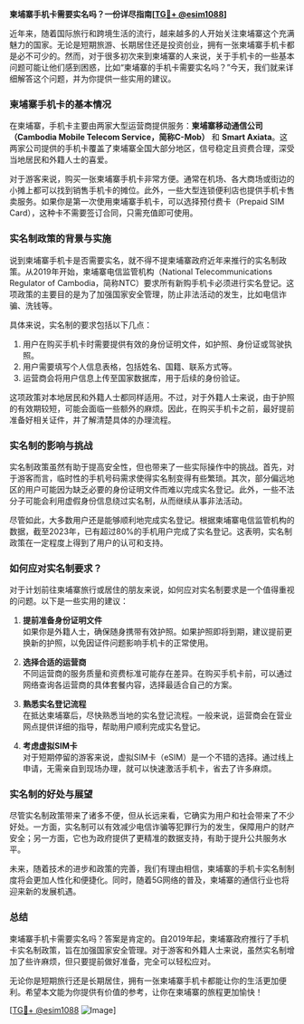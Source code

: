 **柬埔寨手机卡需要实名吗？一份详尽指南[[TG💪+ @esim1088](https://t.me/s/esim1088)]**

近年来，随着国际旅行和跨境生活的流行，越来越多的人开始关注柬埔寨这个充满魅力的国家。无论是短期旅游、长期居住还是投资创业，拥有一张柬埔寨手机卡都是必不可少的。然而，对于很多初次来到柬埔寨的人来说，关于手机卡的一些基本问题可能让他们感到困惑，比如“柬埔寨的手机卡需要实名吗？”今天，我们就来详细解答这个问题，并为你提供一些实用的建议。

### 柬埔寨手机卡的基本情况

在柬埔寨，手机卡主要由两家大型运营商提供服务：**柬埔寨移动通信公司（Cambodia Mobile Telecom Service，简称C-Mob）** 和 **Smart Axiata**。这两家公司提供的手机卡覆盖了柬埔寨全国大部分地区，信号稳定且资费合理，深受当地居民和外籍人士的喜爱。

对于游客来说，购买一张柬埔寨手机卡非常方便。通常在机场、各大商场或街边的小摊上都可以找到销售手机卡的摊位。此外，一些大型连锁便利店也提供手机卡售卖服务。如果你是第一次使用柬埔寨手机卡，可以选择预付费卡（Prepaid SIM Card），这种卡不需要签订合同，只需充值即可使用。

### 实名制政策的背景与实施

说到柬埔寨手机卡是否需要实名，就不得不提柬埔寨政府近年来推行的实名制政策。从2019年开始，柬埔寨电信监管机构（National Telecommunications Regulator of Cambodia，简称NTC）要求所有新购手机卡必须进行实名登记。这项政策的主要目的是为了加强国家安全管理，防止非法活动的发生，比如电信诈骗、洗钱等。

具体来说，实名制的要求包括以下几点：
1. 用户在购买手机卡时需要提供有效的身份证明文件，如护照、身份证或驾驶执照。
2. 用户需要填写个人信息表格，包括姓名、国籍、联系方式等。
3. 运营商会将用户信息上传至国家数据库，用于后续的身份验证。

这项政策对本地居民和外籍人士都同样适用。不过，对于外籍人士来说，由于护照的有效期较短，可能会面临一些额外的麻烦。因此，在购买手机卡之前，最好提前准备好相关证件，并了解清楚具体的办理流程。

### 实名制的影响与挑战

实名制政策虽然有助于提高安全性，但也带来了一些实际操作中的挑战。首先，对于游客而言，临时性的手机号码需求使得实名制变得有些繁琐。其次，部分偏远地区的用户可能因为缺乏必要的身份证明文件而难以完成实名登记。此外，一些不法分子可能会利用虚假身份信息绕过实名制，从而继续从事非法活动。

尽管如此，大多数用户还是能够顺利地完成实名登记。根据柬埔寨电信监管机构的数据，截至2023年，已有超过80%的手机用户完成了实名登记。这表明，实名制政策在一定程度上得到了用户的认可和支持。

### 如何应对实名制要求？

对于计划前往柬埔寨旅行或居住的朋友来说，如何应对实名制要求是一个值得重视的问题。以下是一些实用的建议：

1. **提前准备身份证明文件**  
   如果你是外籍人士，确保随身携带有效护照。如果护照即将到期，建议提前更换新的护照，以免因证件问题影响手机卡的正常使用。

2. **选择合适的运营商**  
   不同运营商的服务质量和资费标准可能存在差异。在购买手机卡前，可以通过网络查询各运营商的具体套餐内容，选择最适合自己的方案。

3. **熟悉实名登记流程**  
   在抵达柬埔寨后，尽快熟悉当地的实名登记流程。一般来说，运营商会在营业网点提供详细的指导，帮助用户顺利完成实名登记。

4. **考虑虚拟SIM卡**  
   对于短期停留的游客来说，虚拟SIM卡（eSIM）是一个不错的选择。通过线上申请，无需亲自到现场办理，就可以快速激活手机卡，省去了许多麻烦。

### 实名制的好处与展望

尽管实名制政策带来了诸多不便，但从长远来看，它确实为用户和社会带来了不少好处。一方面，实名制可以有效减少电信诈骗等犯罪行为的发生，保障用户的财产安全；另一方面，它也为政府提供了更精准的数据支持，有助于提升公共服务水平。

未来，随着技术的进步和政策的完善，我们有理由相信，柬埔寨的手机卡实名制制度将会更加人性化和便捷化。同时，随着5G网络的普及，柬埔寨的通信行业也将迎来新的发展机遇。

### 总结

柬埔寨手机卡需要实名吗？答案是肯定的。自2019年起，柬埔寨政府推行了手机卡实名制政策，旨在加强国家安全管理。对于游客和外籍人士来说，虽然实名制增加了些许麻烦，但只要提前做好准备，完全可以轻松应对。

无论你是短期旅行还是长期居住，拥有一张柬埔寨手机卡都能让你的生活更加便利。希望本文能为你提供有价值的参考，让你在柬埔寨的旅程更加愉快！

[[TG💪+ @esim1088](https://t.me/s/esim1088) ![Image](https://i.postimg.cc/4NQfJmqS/Snipaste-2025-05-13-00-14-12.png)]